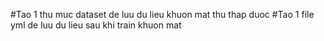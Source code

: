 #Tao 1 thu muc dataset de luu du lieu khuon mat thu thap duoc
#Tao 1 file yml de luu du lieu sau khi train khuon mat 
